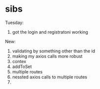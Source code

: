 # sibs


Tuesday:
1. got the login and registratoni working


New:
1. validating by something other than the id
2. making my axios calls more robust
3. contex
4. addToSet
5. multiple routes
6. nessted axios calls to multiple routes
7. 
